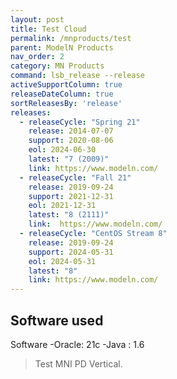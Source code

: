 ```yaml
---
layout: post
title: Test Cloud
permalink: /mnproducts/test
parent: ModelN Products
nav_order: 2
category: MN Products
command: lsb_release --release
activeSupportColumn: true
releaseDateColumn: true
sortReleasesBy: 'release'
releases:
  - releaseCycle: "Spring 21"
    release: 2014-07-07
    support: 2020-08-06
    eol: 2024-06-30
    latest: "7 (2009)"
    link: https://www.modeln.com/
  - releaseCycle: "Fall 21"
    release: 2019-09-24
    support: 2021-12-31
    eol: 2021-12-31
    latest: "8 (2111)"
    link:  https://www.modeln.com/
  - releaseCycle: "CentOS Stream 8"
    release: 2019-09-24
    support: 2024-05-31
    eol: 2024-05-31
    latest: "8"
    link: https://www.modeln.com/
---
```

## Software used
Software 
    -Oracle: 21c
    -Java : 1.6

> Test MNI PD Vertical.
